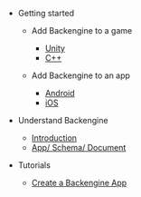 - Getting started

  - Add Backengine to a game

    - [Unity](AddToUnity.md)
    - [C++](AddToC.md)
    
  - Add Backengine to an app

    - [Android](AddToAndroid.md)
    - [iOS](AddToiOS.md)

- Understand Backengine

  - [Introduction](Introduction.md)
  - [App/ Schema/ Document](ProjectSchemaDocument.md)

- Tutorials

  - [Create a Backengine App](CreateBackEngineApp.md)
 